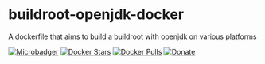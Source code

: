 # buildroot-openjdk-docker
A dockerfile that aims to build a buildroot with openjdk on various platforms

[![Microbadger](https://images.microbadger.com/badges/image/tudorh/buildroot-openjdk.svg)](http://microbadger.com/images/tudorh/buildroot-openjdk "Image size")
[![Docker Stars](https://img.shields.io/docker/stars/tudorh/buildroot-openjdk.svg?maxAge=86400)](https://hub.docker.com/r/tudorh/buildroot-openjdk/) 
[![Docker Pulls](https://img.shields.io/docker/pulls/tudorh/buildroot-openjdk.svg?maxAge=86400)](https://hub.docker.com/r/tudorh/buildroot-openjdk/)
[![Donate](https://img.shields.io/badge/Donate-PayPal-green.svg)](https://www.paypal.com/cgi-bin/webscr?cmd=_s-xclick&hosted_button_id=UY3DF5LBT46BE)

